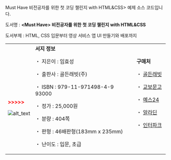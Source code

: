 Must Have 비전공자를 위한 첫 코딩 챌린지 with HTML&CSS> 예제 소스 코드입니다.

도서명 : **&lt;Must Have> 비전공자를 위한 첫 코딩 챌린지 with HTML&CSS**

도서부제 : HTML, CSS 입문부터 영상 서비스 앱 UI 만들기와 배포까지



<table>
  <tr>
   <td>

<p id="gdcalert1" ><span style="color: red; font-weight: bold" http://image.kyobobook.co.kr/images/book/xlarge/849/x9791197149849.jpg </span><br><br><span style="color: red; font-weight: bold">>>>>> </span></p>


<img src="http://image.kyobobook.co.kr/images/book/xlarge/849/x9791197149849.jpg" width="" alt="alt_text" title="image_tooltip">

   </td>
   <td><strong>서지 정보</strong>
<p>
・ 지은이 : 임효성
<p>
・ 출판사 : 골든래빗(주)
<p>
・ ISBN :  979-11-971498-4-9   93000
<p>
・ 정가 : 25,000원
<p>
・ 분량 : 404쪽
<p>
・ 판형 : 46배판형(183mm x 235mm) 
<p>
・ 난이도 : 입문, 초급
   </td>
   <td><strong>구매처</strong>
<p>
・ <a href="https://bit.ly/3xoPGWc​">골든래빗</a> 
<p>
・ <a href="https://bit.ly/2VgWdEG​">교보문고</a> 
<p>
・ <a href="https://bit.ly/3f1WHWg">예스24</a> ​
<p>
・ <a href="https://bit.ly/3ybW9ES​">알라딘</a> 
<p>
・ <a href="https://bit.ly/2UVrVaW">인터파크</a> ​
   </td>
  </tr>
</table>



